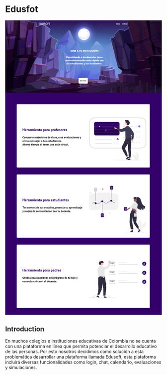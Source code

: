 # Edusfot

![Chat Application](https://github.com/barryallen2223/edusoft/blob/main/homepage/assets/vista_homepage.png)

## Introduction

En muchos colegios e instituciones educativas de Colombia no se cuenta con una plataforma en línea que permita potenciar el desarrollo educativo de las personas. Por esto nosotros decidimos como solución a esta problemática desarrollar una plataforma llamada Edusoft, esta plataforma incluirá diversas funcionalidades como  login, chat, calendario, evaluaciones y simulaciones. 
